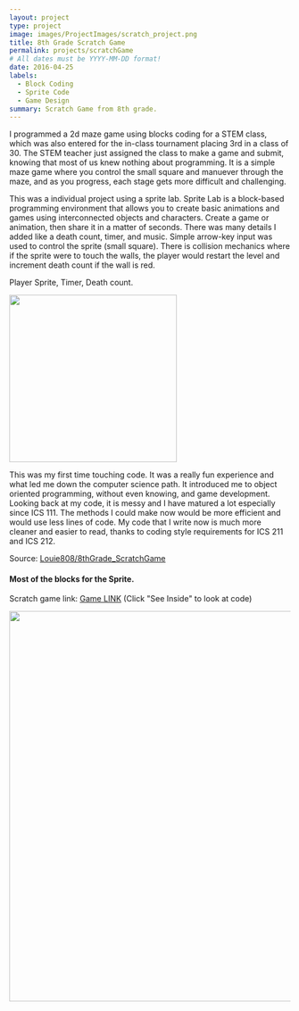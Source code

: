 ```yaml
---
layout: project
type: project
image: images/ProjectImages/scratch_project.png
title: 8th Grade Scratch Game
permalink: projects/scratchGame
# All dates must be YYYY-MM-DD format!
date: 2016-04-25
labels:
  - Block Coding
  - Sprite Code
  - Game Design
summary: Scratch Game from 8th grade.
---
```


I programmed a 2d maze game using blocks coding for a STEM class, which was also entered for the in-class tournament placing 3rd in a class of 30. The STEM teacher just assigned the class to make a game and submit, knowing that most of us knew nothing about programming. It is a simple maze game where you control the small square and manuever through the maze, and as you progress, each stage gets more difficult and challenging.

This was a individual project using a sprite lab. Sprite Lab is a block-based programming environment that allows you to create basic animations and games using interconnected objects and characters. Create a game or animation, then share it in a matter of seconds. There was many details I added like a death count, timer, and music. Simple arrow-key input was used to control the sprite (small square). There is collision mechanics where if the sprite were to touch the walls, the player would restart the level and increment death count if the wall is red.

Player Sprite, Timer, Death count.
<div class="center">
  <img src="https://louie808.github.io/images/ProjectImages/scratch_play.png" height="300">
</div>

This was my first time touching code. It was a really fun experience and what led me down the computer science path. It introduced me to object oriented programming, without even knowing, and game development. Looking back at my code, it is messy and I have matured a lot especially since ICS 111. The methods I could make now would be more efficient and would use less lines of code. My code that I write now is much more cleaner and easier to read, thanks to coding style requirements for ICS 211 and ICS 212.

Source: <a href = "https://github.com/Louie808/8thGrade_ScratchGame"><i class="large github icon"></i>Louie808/8thGrade_ScratchGame</a>
#### Most of the blocks for the Sprite.
Scratch game link: <a href = "https://scratch.mit.edu/projects/106124273/">Game LINK</a> (Click "See Inside" to look at code)
  
<div class="center">
  <img src="https://louie808.github.io/images/ProjectImages/scratchCode.png" height="700" class="ui fluid image">
</div>
